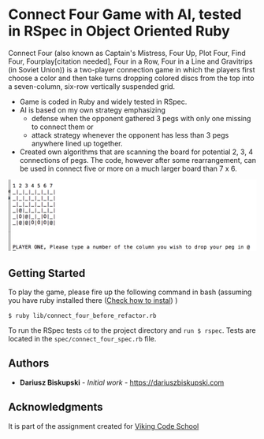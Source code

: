 #  Connect Four Game with AI, tested in RSpec in Object Oriented Ruby

Connect Four (also known as Captain's Mistress, Four Up, Plot Four, Find Four, Fourplay[citation needed], Four in a Row, Four in a Line and Gravitrips (in Soviet Union)) is a two-player connection game in which the players first choose a color and then take turns dropping colored discs from the top into a seven-column, six-row vertically suspended grid.

* Game is coded in Ruby and widely tested in RSpec.
* AI is based on my own strategy emphasizing
  * defense when the opponent gathered 3 pegs with only one missing to connect them or
  * attack strategy whenever the opponent has less than 3 pegs anywhere lined up together.
* Created own algorithms that are scanning the board for potential 2, 3, 4 connections of pegs. The code, however after some rearrangement, can be used in connect five or more on a much larger board than 7 x 6.

![Screen Shot of Connect Four game in Ruby](connect_four.png "Screen Shot of Connect Four game in Ruby")

## Getting Started

To play the game, please fire up the following command in bash (assuming you have ruby installed there ([Check how to instal](https://gorails.com/setup/osx/10.12-sierra)) )
```
$ ruby lib/connect_four_before_refactor.rb

```

To run the RSpec tests `cd` to the project directory and `run $ rspec`. Tests are located in the `spec/connect_four_spec.rb` file.



## Authors

* **Dariusz Biskupski** - *Initial work* - https://dariuszbiskupski.com


## Acknowledgments

It is part of the assignment created for [Viking Code School](https://www.vikingcodeschool.com/)
